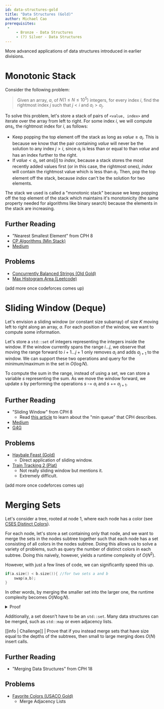 ```yaml
---
id: data-structures-gold
title: "Data Structures (Gold)"
author: Michael Cao 
prerequisites: 
 - 
     - Bronze - Data Structures
     - (?) Silver - Data Structures
---
```


More advanced applications of data structures introduced in earlier divisions.

<!-- END DESCRIPTION -->

# Monotonic Stack

Consider the following problem: 

> Given an array, $a$, of $N (1 \le N \le 10^5)$ integers, for every index $i$, find the rightmost index $j$ such that $j < i$ and $a_i > a_j$. 

To solve this problem, let's store a stack of pairs of `<value, index>` and iterate over the array from left to right.  For some index $i$, we will compute $ans_i$, the rightmost index for $i$, as follows:

- Keep popping the top element off the stack as long as $value \ge a_i$. This is because we know that the pair containing $value$ will never be the solution to any index $j > i$, since $a_i$ is less than or equal to than $value$ and has an index further to the right.
- If $value < a_i$, set $ans[i]$ to $index$, because a stack stores the most recently added values first (or in this case, the rightmost ones), $index$ will contain the rightmost value which is less than $a_i$. Then, pop the top element off the stack, because $index$ can't be the solution for two elements.

The stack we used is called a "monotonic stack" because we keep popping off the top element of the stack which maintains it's monotonicity (the same property needed for algorithms like binary search) because the elements in the stack are increasing. 

## Further Reading
- "Nearest Smallest Element" from CPH 8
- [CP Algorithms (Min Stack)](https://cp-algorithms.com/data_structures/stack_queue_modification.html)
- [Medium](https://medium.com/@vishnuvardhan623/monotonic-stack-e9dcc4fa8c3e)

## Problems
- [Concurrently Balanced Strings (Old Gold)](http://www.usaco.org/index.php?page=viewproblem2&cpid=194)
- [Max Histogram Area (Leetcode)](https://leetcode.com/problems/largest-rectangle-in-histogram/)

(add more once codeforces comes up)

# Sliding Window (Deque)

Let's envision a sliding window (or constant size subarray) of size $K$ moving left to right along an array, $a$. For each position of the window, we want to compute some information. 

Let's store a `std::set` of integers representing the integers inside the window. If the window currently spans the range $i \dots j$, we observe that moving the range forward to $i+1 \dots j+1$ only removes $a_i$ and adds $a_{j+1}$ to the window. We can support these two operations and query for the minimum/maximum in the set in $O(\log N)$. 

To compute the sum in the range, instead of using a set, we can store a variable $s$ representing the sum. As we move the window forward, we update $s$ by performing the operations $s$ -= $a_i$ and $s$ += $a_{j+1}$. 

## Further Reading
- "Sliding Window" from CPH 8
	- Read [this article]([https://cp-algorithms.com/data_structures/stack_queue_modification.html](https://cp-algorithms.com/data_structures/stack_queue_modification.html)) to learn about the "min queue" that CPH describes. 
- [Medium]([https://levelup.gitconnected.com/an-introduction-to-sliding-window-algorithms-5533c4fe1cc7](https://levelup.gitconnected.com/an-introduction-to-sliding-window-algorithms-5533c4fe1cc7))
- [G4G]([https://www.geeksforgeeks.org/window-sliding-technique/](https://www.geeksforgeeks.org/window-sliding-technique/))

## Problems
- [Haybale Feast (Gold)](http://usaco.org/index.php?page=viewproblem2&cpid=767)
	- Direct application of sliding window.
- [Train Tracking 2 (Plat)]([http://www.usaco.org/current/data/sol_train_platinum_open18.html](http://www.usaco.org/current/data/sol_train_platinum_open18.html))
	- Not really sliding window but mentions it.
	- Extremely difficult.

(add more once codeforces comes up)

# Merging Sets
Let's consider a tree, rooted at node $1$, where each node has a color (see [CSES Distinct Colors](https://cses.fi/problemset/task/1139)). 

For each node, let's store a set containing only that node, and we want to merge the sets in the nodes subtree together such that each node has a set consisting of all colors in the nodes subtree. Doing this allows us to solve a variety of problems, such as query the number of distinct colors in each subtree. Doing this naively, however, yields a runtime complexity of $O(N^2)$. 

However, with just a few lines of code, we can significantly speed this up.
```cpp
if(a.size() < b.size()){ //for two sets a and b
	swap(a,b);
}
```  
In other words, by merging the smaller set into the larger one, the runtime complexity becomes $O(N\log N).$
<details>
<summary> Proof </summary>

When merging two sets, you move from the smaller set to the larger set. If the size of the smaller set is $X$, then the size of the resulting set is at least $2X$. Thus, an element that has been moved $Y$ times will be in a set of size $2Y$, and since the maximum size of a set is $N$ (the root), each element will be moved at most $O(\log N$) times leading to a total complexity of $O(N\log N)$.
</details>

Additionally, a set doesn't have to be an `std::set`. Many data structures can be merged, such as `std::map` or even adjacency lists. 

[[info | Challenge]] 
| Prove that if you instead merge sets that have size equal to the depths of the subtrees, then small to large merging does $O(N)$ insert calls.

## Further Reading
- "Merging Data Structures" from CPH 18

## Problems
- [Favorite Colors (USACO Gold)](http://www.usaco.org/index.php?page=viewproblem2&cpid=1042)
	- Merge Adjacency Lists

